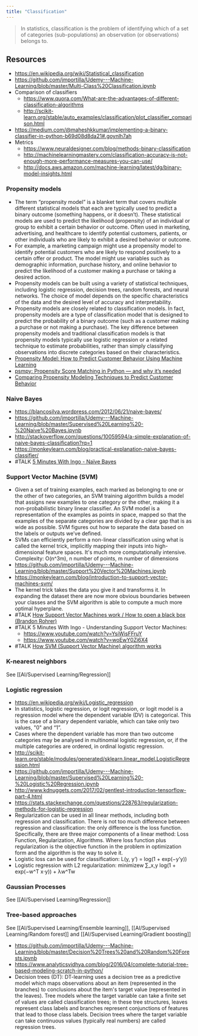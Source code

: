 ```yaml
---
title: "Classification"
---
```


> In statistics, classification is the problem of identifying which of a set of categories (sub-populations) an observation (or observations) belongs to.

## Resources
- https://en.wikipedia.org/wiki/Statistical_classification
- https://github.com/jmportilla/Udemy---Machine-Learning/blob/master/Multi-Class%20Classification.ipynb
- Comparison of classifiers
	- https://www.quora.com/What-are-the-advantages-of-different-classification-algorithms
	- http://scikit-learn.org/stable/auto_examples/classification/plot_classifier_comparison.html
- https://medium.com/@maheshkkumar/implementing-a-binary-classifier-in-python-b69d08d8da21#.goynlh7ah
- Metrics
	- https://www.neuraldesigner.com/blog/methods-binary-classification
	- http://machinelearningmastery.com/classification-accuracy-is-not-enough-more-performance-measures-you-can-use/
	- http://docs.aws.amazon.com/machine-learning/latest/dg/binary-model-insights.html

### Propensity models
- The term “propensity model” is a blanket term that covers multiple different statistical models that each are typically used to predict a binary outcome (something happens, or it doesn’t). These statistical models are used to predict the likelihood (propensity) of an individual or group to exhibit a certain behavior or outcome. Often used in marketing, advertising, and healthcare to identify potential customers, patients, or other individuals who are likely to exhibit a desired behavior or outcome.
- For example, a marketing campaign might use a propensity model to identify potential customers who are likely to respond positively to a certain offer or product. The model might use variables such as demographic information, purchase history, and online behavior to predict the likelihood of a customer making a purchase or taking a desired action.
- Propensity models can be built using a variety of statistical techniques, including logistic regression, decision trees, random forests, and neural networks. The choice of model depends on the specific characteristics of the data and the desired level of accuracy and interpretability.
- Propensity models are closely related to classification models. In fact, propensity models are a type of classification model that is designed to predict the probability of a binary outcome (such as a customer making a purchase or not making a purchase). The key difference between propensity models and traditional classification models is that propensity models typically use logistic regression or a related technique to estimate probabilities, rather than simply classifying observations into discrete categories based on their characteristics.
- [Propensity Model: How to Predict Customer Behavior Using Machine Learning](https://www.altexsoft.com/blog/propensity-model/)
- [psmpy: Propensity Score Matching in Python — and why it’s needed](https://towardsdatascience.com/psmpy-propensity-score-matching-in-python-a3e0cd4d2631)
- [Comparing Propensity Modeling Techniques to Predict Customer Behavior](https://www.blastanalytics.com/blog/comparing-propensity-modeling-techniques-to-predict-customer-behavior)

### Naive Bayes
- https://blancosilva.wordpress.com/2012/06/21/naive-bayes/
- https://github.com/jmportilla/Udemy---Machine-Learning/blob/master/Supervised%20Learning%20-%20Naive%20Bayes.ipynb
- http://stackoverflow.com/questions/10059594/a-simple-explanation-of-naive-bayes-classification?rq=1
- https://monkeylearn.com/blog/practical-explanation-naive-bayes-classifier/
- #TALK [5 Minutes With Ingo - Naïve Bayes](https://www.youtube.com/watch?v=IlVINQDk4o8)

### Support Vector Machine (SVM)
- Given a set of training examples, each marked as belonging to one or the other of two categories, an SVM training algorithm builds a model that assigns new examples to one category or the other, making it a non-probabilistic binary linear classifier. An SVM model is a representation of the examples as points in space, mapped so that the examples of the separate categories are divided by a clear gap that is as wide as possible. SVM figures out how to separate the data based on the labels or outputs we’ve defined.
- SVMs can efficiently perform a non-linear classification using what is called the kernel trick, implicitly mapping their inputs into high-dimensional feature spaces. It's much more computationally intensive. Complexity: O(n^3m), n number of points, m number of dimensions
- https://github.com/jmportilla/Udemy---Machine-Learning/blob/master/Support%20Vector%20Machines.ipynb
- https://monkeylearn.com/blog/introduction-to-support-vector-machines-svm/
- The kernel trick takes the data you give it and transforms it. In expanding the dataset there are now more obvious boundaries between your classes and the SVM algorithm is able to compute a much more optimal hyperplane.
- #TALK [How Support Vector Machines work / How to open a black box (Brandon Rohrer)](https://www.youtube.com/watch?v=-Z4aojJ-pdg&t=331s)
- #TALK 5 Minutes With Ingo - Understanding Support Vector Machines: 
	- https://www.youtube.com/watch?v=YsiWisFFruY
	- https://www.youtube.com/watch?v=woEwY0Zi6X4
- #TALK [How SVM (Support Vector Machine) algorithm works](https://www.youtube.com/watch?v=1NxnPkZM9bc)

### K-nearest neighbors
See [[AI/Supervised Learning/Regression]]

### Logistic regression
- https://en.wikipedia.org/wiki/Logistic_regression
- In statistics, logistic regression, or logit regression, or logit model is a regression model where the dependent variable (DV) is categorical. This is the case of a binary dependent variable, which can take only two values, "0" and “1”.
- Cases where the dependent variable has more than two outcome categories may be analysed in multinomial logistic regression, or, if the multiple categories are ordered, in ordinal logistic regression.
- http://scikit-learn.org/stable/modules/generated/sklearn.linear_model.LogisticRegression.html
- https://github.com/jmportilla/Udemy---Machine-Learning/blob/master/Supervised%20Learning%20-%20Logistic%20Regression.ipynb
- http://www.kdnuggets.com/2017/02/gentlest-introduction-tensorflow-part-4.html
- https://stats.stackexchange.com/questions/228763/regularization-methods-for-logistic-regression
- Regularization can be used in all linear methods, including both regression and classification. There is not too much difference between regression and classification: the only difference is the loss function. Specifically, there are three major components of a linear method: Loss Function, Regularization,  Algorithms. Where loss function plus regularization is the objective function in the problem in optimization form and the algorithm is the way to solve it. 
- Logistic loss can be used for classification: L(y, y’) = log(1 + exp(−y’y))
- Logistic regression with L2 regularization: minimizew ∑_x,y log(1 + exp(−w^T x⋅y)) + λw^Tw


### Gaussian Processes
See [[AI/Supervised Learning/Regression]] 

### Tree-based approaches
See [[AI/Supervised Learning/Ensemble learning]], [[AI/Supervised Learning/Random forest]] and [[AI/Supervised Learning/Gradient boosting]]

- https://github.com/jmportilla/Udemy---Machine-Learning/blob/master/Decision%20Trees%20and%20Random%20Forests.ipynb
- https://www.analyticsvidhya.com/blog/2016/04/complete-tutorial-tree-based-modeling-scratch-in-python/
- Decision trees (DT): DT-learning uses a decision tree as a predictive model which maps observations about an item (represented in the branches) to conclusions about the item's target value (represented in the leaves). Tree models where the target variable can take a finite set of values are called classification trees; in these tree structures, leaves represent class labels and branches represent conjunctions of features that lead to those class labels. Decision trees where the target variable can take continuous values (typically real numbers) are called regression trees.


